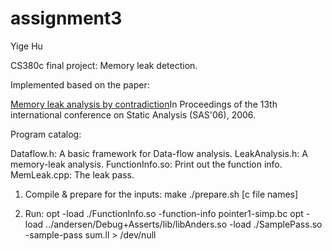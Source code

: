 assignment3
====

Yige Hu

CS380c final project:
Memory leak detection.

Implemented based on the paper:

[Memory leak analysis by contradiction](http://dl.acm.org/citation.cfm?id=2090908)In Proceedings of the 13th international conference on Static Analysis (SAS'06), 2006.

Program catalog:

Dataflow.h:
  A basic framework for Data-flow analysis.
LeakAnalysis.h:
  A memory-leak analysis.
FunctionInfo.so:
  Print out the function info.
MemLeak.cpp:
  The leak pass.

1. Compile & prepare for the inputs:
  make
  ./prepare.sh [c file names]

2. Run:
opt -load ./FunctionInfo.so -function-info pointer1-simp.bc
opt -load ../andersen/Debug+Asserts/lib/libAnders.so -load ./SamplePass.so -sample-pass sum.ll > /dev/null
